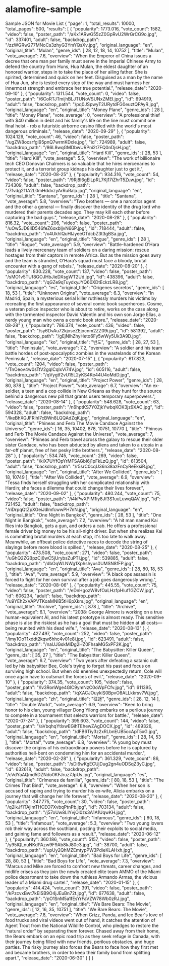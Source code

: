 # alamofire-sample


Sample JSON for Movie List
{
    "page": 1,
    "total_results": 10000,
    "total_pages": 500,
    "results": [
        {
            "popularity": 1773.016,
            "vote_count": 1582,
            "video": false,
            "poster_path": "/aKx1ARwG55zZ0GpRvU2WrGrCG9o.jpg",
            "id": 337401,
            "adult": false,
            "backdrop_path": "/zzWGRw277MNoCs3zhyG3YmYQsXv.jpg",
            "original_language": "en",
            "original_title": "Mulan",
            "genre_ids": [
                28,
                12,
                18,
                14,
                10752
            ],
            "title": "Mulan",
            "vote_average": 7.6,
            "overview": "When the Emperor of China issues a decree that one man per family must serve in the Imperial Chinese Army to defend the country from Huns, Hua Mulan, the eldest daughter of an honored warrior, steps in to take the place of her ailing father. She is spirited, determined and quick on her feet. Disguised as a man by the name of Hua Jun, she is tested every step of the way and must harness her innermost strength and embrace her true potential.",
            "release_date": "2020-09-10"
        },
        {
            "popularity": 1311.544,
            "vote_count": 0,
            "video": false,
            "poster_path": "/6CoRTJTmijhBLJTUNoVSUNxZMEI.jpg",
            "id": 694919,
            "adult": false,
            "backdrop_path": "/pq0JSpwyT2URytdFG0euztQPAyR.jpg",
            "original_language": "en",
            "original_title": "Money Plane",
            "genre_ids": [
                28
            ],
            "title": "Money Plane",
            "vote_average": 0,
            "overview": "A professional thief with $40 million in debt and his family's life on the line must commit one final heist - rob a futuristic airborne casino filled with the world's most dangerous criminals.",
            "release_date": "2020-09-29"
        },
        {
            "popularity": 1024.129,
            "vote_count": 46,
            "video": false,
            "poster_path": "/ugZW8ocsrfgI95pnQ7wrmKDxIe.jpg",
            "id": 724989,
            "adult": false,
            "backdrop_path": "/86L8wqGMDbwURPni2t7FQ0nDjsH.jpg",
            "original_language": "en",
            "original_title": "Hard Kill",
            "genre_ids": [
                28,
                53
            ],
            "title": "Hard Kill",
            "vote_average": 5.5,
            "overview": "The work of billionaire tech CEO Donovan Chalmers is so valuable that he hires mercenaries to protect it, and a terrorist group kidnaps his daughter just to get it.",
            "release_date": "2020-08-25"
        },
        {
            "popularity": 934.316,
            "vote_count": 54,
            "video": false,
            "poster_path": "/9Rj8l6gElLpRL7Kj17iZhrT5Zuw.jpg",
            "id": 734309,
            "adult": false,
            "backdrop_path": "/7fvdg211A2L0mHddvzyArRuRalp.jpg",
            "original_language": "en",
            "original_title": "Santana",
            "genre_ids": [
                28
            ],
            "title": "Santana",
            "vote_average": 5.8,
            "overview": "Two brothers — one a narcotics agent and the other a general — finally discover the identity of the drug lord who murdered their parents decades ago. They may kill each other before capturing the bad guys.",
            "release_date": "2020-08-28"
        },
        {
            "popularity": 816.32,
            "vote_count": 206,
            "video": false,
            "poster_path": "/uOw5JD8IlD546feZ6oxbIjvN66P.jpg",
            "id": 718444,
            "adult": false,
            "backdrop_path": "/x4UkhIQuHIJyeeOTdcbZ3t3gBSa.jpg",
            "original_language": "en",
            "original_title": "Rogue",
            "genre_ids": [
                28
            ],
            "title": "Rogue",
            "vote_average": 5.9,
            "overview": "Battle-hardened O’Hara leads a lively mercenary team of soldiers on a daring mission: rescue hostages from their captors in remote Africa. But as the mission goes awry and the team is stranded, O’Hara’s squad must face a bloody, brutal encounter with a gang of rebels.",
            "release_date": "2020-08-20"
        },
        {
            "popularity": 830.228,
            "vote_count": 137,
            "video": false,
            "poster_path": "/sMO1v5TUf8GOJHbJieDXsgWT2Ud.jpg",
            "id": 438396,
            "adult": false,
            "backdrop_path": "/qGZe9qTuydxyJYQ60XDtEckzLR8.jpg",
            "original_language": "es",
            "original_title": "Orígenes secretos",
            "genre_ids": [
                18,
                53
            ],
            "title": "Unknown Origins",
            "vote_average": 6.3,
            "overview": "In Madrid, Spain, a mysterious serial killer ruthlessly murders his victims by recreating the first appearance of several comic book superheroes. Cosme, a veteran police inspector who is about to retire, works on the case along with the tormented inspector David Valentín and his own son Jorge Elías, a nerdy young man who owns a comic book store.",
            "release_date": "2020-08-28"
        },
        {
            "popularity": 786.374,
            "vote_count": 436,
            "video": false,
            "poster_path": "/sy6DvAu72kjoseZEjocnm2ZZ09i.jpg",
            "id": 581392,
            "adult": false,
            "backdrop_path": "/gEjNlhZhyHeto6Fy5wWy5Uk3A9D.jpg",
            "original_language": "ko",
            "original_title": "반도",
            "genre_ids": [
                28,
                27,
                53
            ],
            "title": "Peninsula",
            "vote_average": 7.2,
            "overview": "A soldier and his team battle hordes of post-apocalyptic zombies in the wastelands of the Korean Peninsula.",
            "release_date": "2020-07-15"
        },
        {
            "popularity": 617.823,
            "vote_count": 1204,
            "video": false,
            "poster_path": "/TnOeov4w0sTtV2gqICqIxVi74V.jpg",
            "id": 605116,
            "adult": false,
            "backdrop_path": "/qVygtf2vU15L2yKS4Ke44U4oMdD.jpg",
            "original_language": "en",
            "original_title": "Project Power",
            "genre_ids": [
                28,
                80,
                878
            ],
            "title": "Project Power",
            "vote_average": 6.7,
            "overview": "An ex-soldier, a teen and a cop collide in New Orleans as they hunt for the source behind a dangerous new pill that grants users temporary superpowers.",
            "release_date": "2020-08-14"
        },
        {
            "popularity": 548.628,
            "vote_count": 63,
            "video": false,
            "poster_path": "/n6hptKS7Y0ZjkYwbqKOK3jz9XAC.jpg",
            "id": 594328,
            "adult": false,
            "backdrop_path": "/lkeBhXGJFRlhI7cBWn8LQQAdZqK.jpg",
            "original_language": "en",
            "original_title": "Phineas and Ferb  The Movie Candace Against the Universe",
            "genre_ids": [
                16,
                35,
                10402,
                878,
                10751,
                10770
            ],
            "title": "Phineas and Ferb  The Movie Candace Against the Universe",
            "vote_average": 7,
            "overview": "Phineas and Ferb travel across the galaxy to rescue their older sister Candace, who has been abducted by aliens and taken to a utopia in a far-off planet, free of her pesky little brothers.",
            "release_date": "2020-08-28"
        },
        {
            "popularity": 534.745,
            "vote_count": 269,
            "video": false,
            "poster_path": "/kiX7UYfOpYrMFSAGbI6j1pFkLzQ.jpg",
            "id": 613504,
            "adult": false,
            "backdrop_path": "/r5srC0cqU36n38azFnCyReEksiR.jpg",
            "original_language": "en",
            "original_title": "After We Collided",
            "genre_ids": [
                18,
                10749
            ],
            "title": "After We Collided",
            "vote_average": 6.9,
            "overview": "Tessa finds herself struggling with her complicated relationship with Hardin; she faces a dilemma that could change their lives forever.",
            "release_date": "2020-09-02"
        },
        {
            "popularity": 480.244,
            "vote_count": 75,
            "video": false,
            "poster_path": "/i4kPwXPlM1iy8Jf3S1uuLuwqQAV.jpg",
            "id": 721452,
            "adult": false,
            "backdrop_path": "/riDrpqQtZpXGeiJdlmfcwwPH7nN.jpg",
            "original_language": "en",
            "original_title": "One Night in Bangkok",
            "genre_ids": [
                28,
                53
            ],
            "title": "One Night in Bangkok",
            "vote_average": 7.2,
            "overview": "A hit man named Kai flies into Bangkok, gets a gun, and orders a cab. He offers a professional female driver big money to be his all-night driver. But when she realizes Kai is committing brutal murders at each stop, it's too late to walk away. Meanwhile, an offbeat police detective races to decode the string of slayings before more blood is spilled.",
            "release_date": "2020-08-25"
        },
        {
            "popularity": 473.508,
            "vote_count": 271,
            "video": false,
            "poster_path": "/uGhQ2ZGBpzCj6wC5jUrybsZuPTI.jpg",
            "id": 539885,
            "adult": false,
            "backdrop_path": "/dbOqWLNWg1Xphshyus0UMSN8fFP.jpg",
            "original_language": "en",
            "original_title": "Ava",
            "genre_ids": [
                28,
                80,
                18,
                53
            ],
            "title": "Ava",
            "vote_average": 5.9,
            "overview": "A black ops assassin is forced to fight for her own survival after a job goes dangerously wrong.",
            "release_date": "2020-08-06"
        },
        {
            "popularity": 445.55,
            "vote_count": 75,
            "video": false,
            "poster_path": "/eDnHgozW8vfOaLHzfpHluf1GZCW.jpg",
            "id": 606234,
            "adult": false,
            "backdrop_path": "/u9YEh2xVAPVTKoaMNlB5tH6pXkm.jpg",
            "original_language": "en",
            "original_title": "Archive",
            "genre_ids": [
                878
            ],
            "title": "Archive",
            "vote_average": 6.1,
            "overview": "2038: George Almore is working on a true human-equivalent AI, and his latest prototype is almost ready. This sensitive phase is also the riskiest as he has a goal that must be hidden at all costs—being reunited with his dead wife.",
            "release_date": "2020-08-13"
        },
        {
            "popularity": 427.497,
            "vote_count": 252,
            "video": false,
            "poster_path": "/imy1OoT1xddt2kqw6hhc4v01e8i.jpg",
            "id": 623491,
            "adult": false,
            "backdrop_path": "/naUJGskMlDg2HZ0FhsaMG5xPF2K.jpg",
            "original_language": "en",
            "original_title": "The Babysitter: Killer Queen",
            "genre_ids": [
                35,
                27
            ],
            "title": "The Babysitter: Killer Queen",
            "vote_average": 6.7,
            "overview": "Two years after defeating a satanic cult led by his babysitter Bee, Cole's trying to forget his past and focus on surviving high school. But when old enemies unexpectedly return, Cole will once again have to outsmart the forces of evil.",
            "release_date": "2020-09-10"
        },
        {
            "popularity": 374.35,
            "vote_count": 105,
            "video": false,
            "poster_path": "/lv3RonWge4GlC9ymNzC0oWpFCfv.jpg",
            "id": 611395,
            "adult": false,
            "backdrop_path": "/qXACJOuyklS0BpvO8ALLkkrsv7W.jpg",
            "original_language": "zh",
            "original_title": "征途",
            "genre_ids": [
                28,
                12,
                14
            ],
            "title": "Double World",
            "vote_average": 6.9,
            "overview": "Keen to bring honor to his clan, young villager Dong Yilong embarks on a perilous journey to compete in a tournament that selects warriors for battle.",
            "release_date": "2020-07-24"
        },
        {
            "popularity": 395.603,
            "vote_count": 144,
            "video": false,
            "poster_path": "/aVbqhqYtlxwEGihTEhewZAgDOCX.jpg",
            "id": 489326,
            "adult": false,
            "backdrop_path": "/dFB6Tiy3z2xRLbnEUB5ocApT5xG.jpg",
            "original_language": "en",
            "original_title": "Mortal",
            "genre_ids": [
                28,
                14,
                53
            ],
            "title": "Mortal",
            "vote_average": 6.8,
            "overview": "A young boy must discover the origins of his extraordinary powers before he is captured by authorities hell-bent on condemning him for an accidental murder.",
            "release_date": "2020-02-28"
        },
        {
            "popularity": 361.329,
            "vote_count": 86,
            "video": false,
            "poster_path": "/sDi6wKgECUjDug2gn4uODSqZ3yC.jpg",
            "id": 632618,
            "adult": false,
            "backdrop_path": "/cVdYaAQmd5DZNdo0KFJruz7JpUs.jpg",
            "original_language": "es",
            "original_title": "Crímenes de familia",
            "genre_ids": [
                80,
                18,
                53
            ],
            "title": "The Crimes That Bind",
            "vote_average": 6.8,
            "overview": "When her son is accused of raping and trying to murder his ex-wife, Alicia embarks on a journey that will change her life forever.",
            "release_date": "2020-08-20"
        },
        {
            "popularity": 347.775,
            "vote_count": 30,
            "video": false,
            "poster_path": "/q2lkJf1TAjImTHCEO7XvbqPtnPb.jpg",
            "id": 703134,
            "adult": false,
            "backdrop_path": "/j57oUw8LIYvjOl0zs3A1A1UqwKH.jpg",
            "original_language": "en",
            "original_title": "Infamous",
            "genre_ids": [
                80,
                18,
                53
            ],
            "title": "Infamous",
            "vote_average": 5.3,
            "overview": "Two young lovers rob their way across the southland, posting their exploits to social media, and gaining fame and followers as a result.",
            "release_date": "2020-06-12"
        },
        {
            "popularity": 360.186,
            "vote_count": 5157,
            "video": false,
            "poster_path": "/y95lQLnuNKdPAzw9F9Ab8kJ80c3.jpg",
            "id": 38700,
            "adult": false,
            "backdrop_path": "/upUy2QhMZEmtypPW3PdieKLAHxh.jpg",
            "original_language": "en",
            "original_title": "Bad Boys for Life",
            "genre_ids": [
                28,
                80,
                53
            ],
            "title": "Bad Boys for Life",
            "vote_average": 7.3,
            "overview": "Marcus and Mike are forced to confront new threats, career changes, and midlife crises as they join the newly created elite team AMMO of the Miami police department to take down the ruthless Armando Armas, the vicious leader of a Miami drug cartel.",
            "release_date": "2020-01-15"
        },
        {
            "popularity": 414.424,
            "vote_count": 391,
            "video": false,
            "poster_path": "/kPzcvxBwt7kEISB9O4jJEuBn72t.jpg",
            "id": 677638,
            "adult": false,
            "backdrop_path": "/pO1SnM5a1fEsYrFaVZW78Wb0zRJ.jpg",
            "original_language": "en",
            "original_title": "We Bare Bears: The Movie",
            "genre_ids": [
                12,
                16,
                35,
                10751
            ],
            "title": "We Bare Bears: The Movie",
            "vote_average": 7.8,
            "overview": "When Grizz, Panda, and Ice Bear's love of food trucks and viral videos went out of hand, it catches the attention of Agent Trout from the National Wildlife Control, who pledges to restore the “natural order” by separating them forever. Chased away from their home, the Bears embark on an epic road trip as they seek refuge in Canada, with their journey being filled with new friends, perilous obstacles, and huge parties. The risky journey also forces the Bears to face how they first met and became brothers, in order to keep their family bond from splitting apart.",
            "release_date": "2020-06-30"
        }
    ]
}
